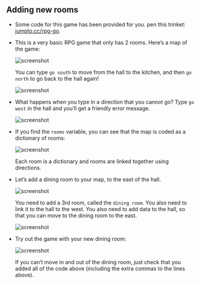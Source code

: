 ## Adding new rooms



+ Some code for this game has been provided for you. pen this trinket: <a href="http://jumpto.cc/rpg-go" target="_blank">jumpto.cc/rpg-go</a>. 

+ This is a very basic RPG game that only has 2 rooms. Here’s a map of the game:

  ![screenshot](images/rpg-map1.png)

  You can type `go south` to move from the hall to the kitchen, and then `go north` to go back to the hall again!

  ![screenshot](images/rpg-controls.png)

+ What happens when you type in a direction that you cannot go? Type `go west` in the hall and you’ll get a friendly error message.

  ![screenshot](images/rpg-error.png)

+ If you find the `rooms` variable, you can see that the map is coded as a dictionary of rooms:

  ![screenshot](images/rpg-rooms.png)

  Each room is a dictionary and rooms are linked together using directions.  
  

+ Let’s add a dining room to your map, to the east of the hall.

  ![screenshot](images/rpg-dining.png)

  You need to add a 3rd room, called the `dining room`. You also need to link it to the hall to the west. You also need to add data to the hall, so that you can move to the dining room to the east.
  
  ![screenshot](images/rpg-dining-code.png)

+ Try out the game with your new dining room:

  ![screenshot](images/rpg-dining-test.png)

  If you can’t move in and out of the dining room, just check that you added all of the code above (including the extra commas to the lines above).




